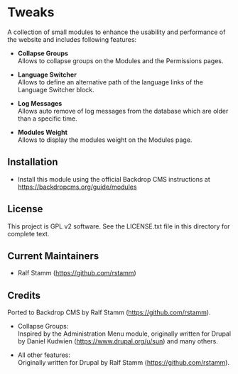
Tweaks
======

A collection of small modules to enhance the usability and performance of the
website and includes following features:

- **Collapse Groups**  
  Allows to collapse groups on the Modules and the Permissions pages.

- **Language Switcher**  
  Allows to define an alternative path of the language links of the Language
  Switcher block.

- **Log Messages**  
  Allows auto remove of log messages from the database which are older than a
  specific time.

- **Modules Weight**  
  Allows to display the modules weight on the Modules page.

Installation
------------

- Install this module using the official Backdrop CMS instructions at
  https://backdropcms.org/guide/modules

License
-------

This project is GPL v2 software. See the LICENSE.txt file in this directory for
complete text.

Current Maintainers
-------------------

- Ralf Stamm (https://github.com/rstamm)

Credits
-------

Ported to Backdrop CMS by Ralf Stamm (https://github.com/rstamm).

- Collapse Groups:  
  Inspired by the Administration Menu module, originally written for Drupal by
  Daniel Kudwien (https://www.drupal.org/u/sun) and many others.

- All other features:  
  Originally written for Drupal by Ralf Stamm (https://github.com/rstamm).
